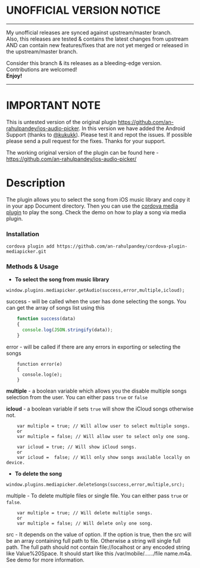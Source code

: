 
# UNOFFICIAL VERSION NOTICE
------------------
My unofficial releases are synced against upstream/master branch.  
Also, this releases are tested & contains the latest changes from upstream AND can contain new features/fixes that are not yet merged or released in the upstream/master branch.

Consider this branch & its releases as a bleeding-edge version.  
Contributions are welcomed!  
**Enjoy!**

------------------  


# IMPORTANT NOTE

This is untested version of the original plugin https://github.com/an-rahulpandey/ios-audio-picker. In this version we have added the Android Support (thanks to [@kukukk](https://github.com/kukukk)). Please test it and repot the issues. If possible please send a pull request for the fixes. Thanks for your support.

The working original version of the plugin can be found here - https://github.com/an-rahulpandey/ios-audio-picker/

# Description

The plugin allows you to select the song from iOS music library and copy it in your app Document directory. Then you can use the [cordova media plugin](https://github.com/apache/cordova-plugin-media) to play the song. Check the demo on how to play a song via media plugin.

### Installation

    cordova plugin add https://github.com/an-rahulpandey/cordova-plugin-mediapicker.git

### Methods & Usage

- **To select the song from music library**


````
window.plugins.mediapicker.getAudio(success,error,multiple,icloud);
````

  success - will be called when the user has done selecting the songs. You can get the array of songs list using this
````javascript
    function success(data)
    {
      console.log(JSON.stringify(data));
    }
````  
 error - will be called if there are any errors in exporting or selecting the songs
````
    function error(e)
    {
      console.log(e);
    }
````  
**multiple** - a boolean variable which allows you the disable multiple songs selection from the user. You can either pass ``true`` or ``false``
 
**icloud** - a boolean variable if sets ``true`` will show the iCloud songs otherwise not.
````
    var multiple = true; // Will allow user to select multiple songs.
    or
    var multiple = false; // Will allow user to select only one song.
    
    var icloud = true; // Will show iCloud songs.
    or
    var icloud =  false; // Will only show songs available locally on device.
````

- **To delete the song**

````
window.plugins.mediapicker.deleteSongs(success,error,multiple,src);
````


 multiple - To delete multiple files or single file. You can either pass ``true`` or ``false``.
````
    var multiple = true; // Will delete multiple songs.
    or
    var multiple = false; // Will delete only one song.
````
  
  src - It depends on the value of option. If the option is true, then the src will be an array containing full path to file. Otherwise a string will single full path. The full path should not contain file://localhost or any encoded string like Value%20Space. It should start like this /var/mobile/....../file name.m4a. See demo for more information.
